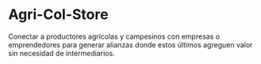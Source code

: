# Agri-Col-Store
 Conectar a productores agrícolas y campesinos con empresas o emprendedores para generar alianzas donde estos últimos agreguen valor sin necesidad de intermediarios.
